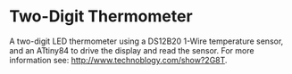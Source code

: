 # Two-Digit Thermometer
A two-digit LED thermometer using a DS12B20 1-Wire temperature sensor, and an ATtiny84 to drive the display and read the sensor. For more information see: http://www.technoblogy.com/show?2G8T.
